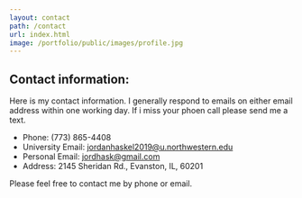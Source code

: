 ```yaml
---
layout: contact
path: /contact
url: index.html
image: /portfolio/public/images/profile.jpg
---
```


## Contact information:
Here is my contact information.
I generally respond to emails on either email address within one working day.
If i miss your phoen call please send me a text.

* Phone: (773) 865-4408
* University Email: jordanhaskel2019@u.northwestern.edu
* Personal Email: jordhask@gmail.com
* Address: 2145 Sheridan Rd., Evanston, IL, 60201

Please feel free to contact me by phone or email.